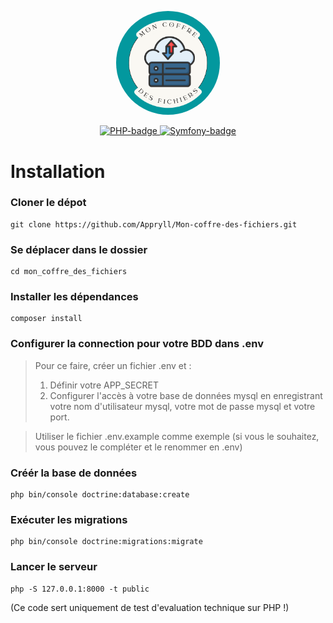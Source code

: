 <p align="center" width="100%">
    <img  
    src="public/assets/img/logo.png" 
    alt="logo"
    title="Logo Mon coffre des fichiers"
    style="width:33%; border-radius:50%"
    /> 
</p>

<p align="center">
  <a href="https://www.php.net/">
    <img src="https://img.shields.io/badge/PHP-%3E%3D7.2.5-green" alt="PHP-badge">
  </a>
  <a href="https://symfony.com/doc/5.4/index.html">
    <img src="https://img.shields.io/badge/Symfony-5.4-orange" alt="Symfony-badge">
  </a>
</p>        

# Installation
### Cloner le dépot
    git clone https://github.com/Appryll/Mon-coffre-des-fichiers.git

### Se déplacer dans le dossier
    cd mon_coffre_des_fichiers

### Installer les dépendances
    composer install

### Configurer la connection pour votre BDD dans .env
>Pour ce faire, créer un fichier .env et :
> 1. Définir votre APP_SECRET
> 2. Configurer l'accès à votre base de données mysql en enregistrant votre nom d'utilisateur mysql, votre mot de passe mysql et votre port.

>Utiliser le fichier .env.example comme exemple (si vous le souhaitez, vous pouvez le compléter et le renommer en .env)
### Créér la base de données
    php bin/console doctrine:database:create

### Exécuter les migrations
    php bin/console doctrine:migrations:migrate

### Lancer le serveur
    php -S 127.0.0.1:8000 -t public


(Ce code sert uniquement de test d'evaluation technique sur PHP !)
